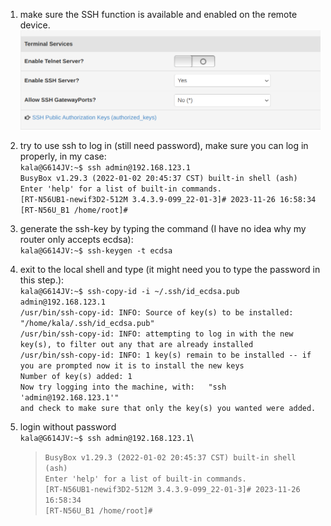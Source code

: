 1. make sure the SSH function is available and enabled on the remote device. \
   ![image](./images/1.png)

2. try to use ssh to log in (still need password), make sure you can log in properly, in my case:\
   `kala@G614JV:~$ ssh admin@192.168.123.1`\
   `BusyBox v1.29.3 (2022-01-02 20:45:37 CST) built-in shell (ash)`\
   `Enter 'help' for a list of built-in commands.`\
   `[RT-N56UB1-newif3D2-512M 3.4.3.9-099_22-01-3]# 2023-11-26 16:58:34`\
   `[RT-N56U_B1 /home/root]#`


3. generate the ssh-key by typing the command (I have no idea why my router only accepts ecdsa):\
   `kala@G614JV:~$ ssh-keygen -t ecdsa`

4. exit to the local shell and type (it might need you to type the password in this step.):\
   `kala@G614JV:~$ ssh-copy-id -i ~/.ssh/id_ecdsa.pub admin@192.168.123.1`\
   `/usr/bin/ssh-copy-id: INFO: Source of key(s) to be installed: "/home/kala/.ssh/id_ecdsa.pub"`\
   `/usr/bin/ssh-copy-id: INFO: attempting to log in with the new key(s), to filter out any that are already installed`\
   `/usr/bin/ssh-copy-id: INFO: 1 key(s) remain to be installed -- if you are prompted now it is to install the new keys`\
   `Number of key(s) added: 1`\
   `Now try logging into the machine, with:   "ssh 'admin@192.168.123.1'"`\
   `and check to make sure that only the key(s) you wanted were added.`


6. login without password\
   `kala@G614JV:~$ ssh admin@192.168.123.1`\
   
   >`BusyBox v1.29.3 (2022-01-02 20:45:37 CST) built-in shell (ash)`\
   >`Enter 'help' for a list of built-in commands.`\
   >`[RT-N56UB1-newif3D2-512M 3.4.3.9-099_22-01-3]# 2023-11-26 16:58:34`\
   >`[RT-N56U_B1 /home/root]#`
